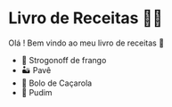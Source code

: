 # Livro de Receitas :man_cook:

Olá ! Bem vindo ao meu livro de receitas :wave:



- :chicken: Strogonoff de frango 
- :desert: Pavê 
- :cake: Bolo de Caçarola
- :custard: Pudim

